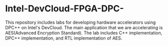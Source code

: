 # Intel-DevCloud-FPGA-DPC-
This repository includes labs for developing hardware accelerators using DPC++ on Intel's DevCloud. The main application that we are accelerating is AES(Advanced Encryption Standard). The lab includes C++ implementation, DPC++ implementation, and RTL implementation of AES.
